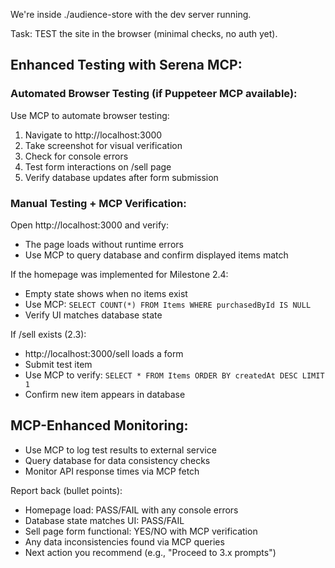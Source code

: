 We're inside ./audience-store with the dev server running.

Task: TEST the site in the browser (minimal checks, no auth yet).

## Enhanced Testing with Serena MCP:

### Automated Browser Testing (if Puppeteer MCP available):
Use MCP to automate browser testing:
1. Navigate to http://localhost:3000
2. Take screenshot for visual verification
3. Check for console errors
4. Test form interactions on /sell page
5. Verify database updates after form submission

### Manual Testing + MCP Verification:
Open http://localhost:3000 and verify:
- The page loads without runtime errors
- Use MCP to query database and confirm displayed items match

If the homepage was implemented for Milestone 2.4:
- Empty state shows when no items exist
- Use MCP: `SELECT COUNT(*) FROM Items WHERE purchasedById IS NULL`
- Verify UI matches database state

If /sell exists (2.3):
- http://localhost:3000/sell loads a form
- Submit test item
- Use MCP to verify: `SELECT * FROM Items ORDER BY createdAt DESC LIMIT 1`
- Confirm new item appears in database

## MCP-Enhanced Monitoring:
- Use MCP to log test results to external service
- Query database for data consistency checks
- Monitor API response times via MCP fetch

Report back (bullet points):
- Homepage load: PASS/FAIL with any console errors
- Database state matches UI: PASS/FAIL
- Sell page form functional: YES/NO with MCP verification
- Any data inconsistencies found via MCP queries
- Next action you recommend (e.g., "Proceed to 3.x prompts")
